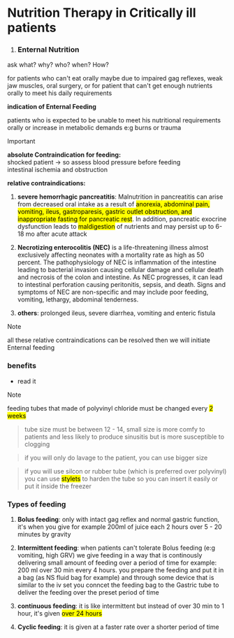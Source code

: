 # Nutrition Therapy in Critically ill patients

1. ### Enternal Nutrition

ask what? why? who? when? How?

for patients who can't eat orally maybe due to impaired gag reflexes, weak jaw muscles, oral surgery, or for patient that can't get enough nutrients orally to meet his daily requirements

**indication of Enternal Feeding**

patients who is expected to be unable to meet his nutritional requirements orally or increase in metabolic demands e:g burns or trauma

> [!IMPORTANT]
> **absolute Contraindication for feeding:**\
> shocked patient -> so assess blood pressure before feeding\
> intestinal ischemia and obstruction

**relative contraindications:**

1. **severe hemorrhagic pancreatitis**: Malnutrition in pancreatitis can arise from decreased oral intake as a result of <mark>anorexia, abdominal pain, vomiting, ileus, gastroparesis, gastric outlet obstruction, and inappropriate fasting for pancreatic rest</mark>. In addition, pancreatic exocrine dysfunction leads to <mark>maldigestion</mark> of nutrients and may persist up to 6-18 mo after acute attack

2. **Necrotizing enterocolitis (NEC)** is a life-threatening illness almost exclusively affecting neonates with a mortality rate as high as 50 percent. The pathophysiology of NEC is inflammation of the intestine leading to bacterial invasion causing cellular damage and cellular death and necrosis of the colon and intestine. As NEC progresses, it can lead to intestinal perforation causing peritonitis, sepsis, and death. Signs and symptoms of NEC are non-specific and may include poor feeding, vomiting, lethargy, abdominal tenderness.

3. **others**: prolonged ileus, severe diarrhea, vomiting and enteric fistula

> [!NOTE]
> all these relative contraindications can be resolved then we will initiate Enternal feeding

### benefits
- read it 

> [!NOTE]
> feeding tubes that made of polyvinyl chloride must be changed every <mark>2 weeks</mark>

> tube size must be between 12 - 14, small size is more comfy to patients and less likely to produce sinusitis but is more susceptible to clogging

> if you will only do lavage to the patient, you can use bigger size

> if you will use silcon or rubber tube (which is preferred over polyvinyl) you can use <mark>stylets</mark> to harden the tube so you can insert it easily or put it inside the freezer

### Types of feeding

1. **Bolus feeding**: only with intact gag reflex and normal gastric function, it's when you give for example 200ml of juice each 2 hours over 5 - 20 minutes by gravity

2. **Intermittent feeding**: when patients can't tolerate Bolus feeding (e:g vomiting, high GRV) we give feeding in a way that is continously delivering small amount of feeding over a period of time for example: 200 ml over 30 min every 4 hours. you prepare the feeding and put it in a bag (as NS fluid bag for example) and through some device that is similar to the iv set you conncet the feeding bag to the Gastric tube to deliver the feeding over the preset period of time

3. **continuous feeding**: it is like intermittent but instead of over 30 min to 1 hour, it's given <mark>over 24 hours</mark>

4. **Cyclic feeding**: it is given at a faster rate over a shorter period of time